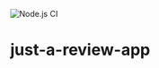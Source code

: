 ![Node.js CI](https://github.com/Kyonru/just-a-review-app/workflows/Node.js%20CI/badge.svg)
# just-a-review-app
